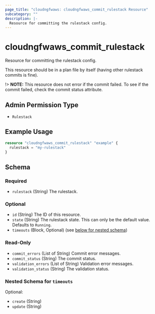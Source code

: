 ```yaml
---
page_title: "cloudngfwaws: cloudngfwaws_commit_rulestack Resource"
subcategory: ""
description: |-
  Resource for committing the rulestack config.
---
```


# cloudngfwaws_commit_rulestack

Resource for committing the rulestack config.

This resource should be in a plan file by itself (having other
rulestack commits is fine).

!> **NOTE:** This resource does not error if the commit failed.  To see if the
commit failed, check the commit status attribute.


## Admin Permission Type

* `Rulestack`


## Example Usage

```terraform
resource "cloudngfwaws_commit_rulestack" "example" {
  rulestack = "my-rulestack"
}
```


<!-- schema generated by tfplugindocs -->
## Schema

### Required

- `rulestack` (String) The rulestack.

### Optional

- `id` (String) The ID of this resource.
- `state` (String) The rulestack state. This can only be the default value. Defaults to `Running`.
- `timeouts` (Block, Optional) (see [below for nested schema](#nestedblock--timeouts))

### Read-Only

- `commit_errors` (List of String) Commit error messages.
- `commit_status` (String) The commit status.
- `validation_errors` (List of String) Validation error messages.
- `validation_status` (String) The validation status.

<a id="nestedblock--timeouts"></a>
### Nested Schema for `timeouts`

Optional:

- `create` (String)
- `update` (String)
